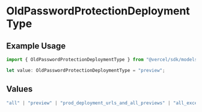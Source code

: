 # OldPasswordProtectionDeploymentType

## Example Usage

```typescript
import { OldPasswordProtectionDeploymentType } from "@vercel/sdk/models/userevent.js";

let value: OldPasswordProtectionDeploymentType = "preview";
```

## Values

```typescript
"all" | "preview" | "prod_deployment_urls_and_all_previews" | "all_except_custom_domains"
```